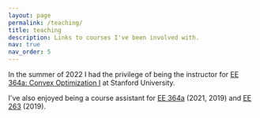 ```yaml
---
layout: page
permalink: /teaching/
title: teaching
description: Links to courses I've been involved with. 
nav: true
nav_order: 5
---
```

<!-- 
For now, this page is assumed to be a static description of your courses. You can convert it to a collection similar to `_projects/` so that you can have a dedicated page for each course. -->

In the summer of 2022 I had the privilege of being the instructor for [EE 364a:
Convex Optimization I](https://web.stanford.edu/class/ee364a/) at Stanford
University.

I've also enjoyed being a course assistant for
[EE 364a](https://web.stanford.edu/class/ee364a/) (2021, 2019) and [EE 263](https://ee263.stanford.edu/) (2019).